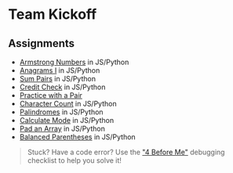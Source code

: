# Team Kickoff

## Assignments

- [Armstrong Numbers](https://classroom.google.com/c/NjEyMzM5MTczMDQ4/a/NjEyNjQxMjE3ODU5/details) in JS/Python
- [Anagrams I](https://classroom.google.com/c/NjEyMzM5MTczMDQ4/a/NjEyNjQyNjMxNzc2/details) in JS/Python
- [Sum Pairs](https://classroom.google.com/c/NjEyMzM5MTczMDQ4/a/NjEyNjQxNTY5MTAx/details) in JS/Python
- [Credit Check](https://classroom.google.com/c/NjEyMzM5MTczMDQ4/a/NjEyNjQyODM0NDM2/details) in JS/Python
- [Practice with a Pair](https://classroom.google.com/c/NjEyMzM5MTczMDQ4/a/NjEyNjM5NTM1NDgw/details)
- [Character Count](https://classroom.google.com/c/NjEyMzM5MTczMDQ4/a/NjEyNjQwMTQ4NDg0/details) in JS/Python
- [Palindromes](https://classroom.google.com/c/NjEyMzM5MTczMDQ4/a/NTIyNzI5ODgxMzAw/details) in JS/Python
- [Calculate Mode](https://classroom.google.com/c/NjEyMzM5MTczMDQ4/a/NjEyNjQxNDgxNjQy/details) in JS/Python
- [Pad an Array](https://classroom.google.com/c/NjEyMzM5MTczMDQ4/a/NjEyNjQwMDI3NzMw/details) in JS/Python
- [Balanced Parentheses](https://classroom.google.com/c/NjEyMzM5MTczMDQ4/a/NjEyNjQxNDM1NDA2/details) in JS/Python

> Stuck? Have a code error? Use the ["4 Before Me"](https://docs.google.com/document/d/1nseOs5oabYBKNHfwJZNAR7GlU0zkZxNagsw63AD7XV0/edit) debugging checklist to help you solve it!
